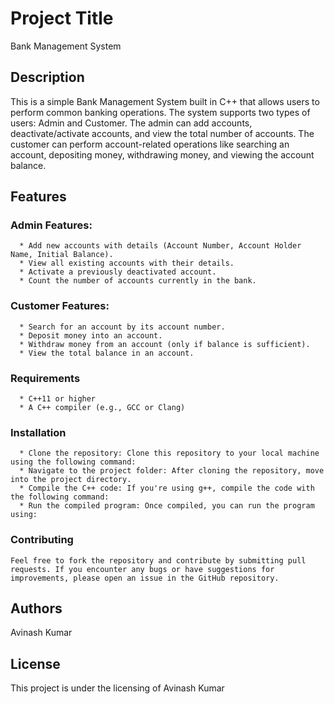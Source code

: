 # Project Title
Bank Management System


## Description
This is a simple Bank Management System built in C++ that allows users to perform common banking operations. The system supports two types of users: Admin and Customer. The admin can add accounts, deactivate/activate accounts, and view the total number of accounts. The customer can perform account-related operations like searching an account, depositing money, withdrawing money, and viewing the account balance.
## Features
### Admin Features:
      * Add new accounts with details (Account Number, Account Holder Name, Initial Balance).
      * View all existing accounts with their details.
      * Activate a previously deactivated account.
      * Count the number of accounts currently in the bank.

### Customer Features:
      * Search for an account by its account number.
      * Deposit money into an account.
      * Withdraw money from an account (only if balance is sufficient).
      * View the total balance in an account.

      
### Requirements
      * C++11 or higher
      * A C++ compiler (e.g., GCC or Clang)
      
### Installation
      * Clone the repository: Clone this repository to your local machine using the following command:
      * Navigate to the project folder: After cloning the repository, move into the project directory.
      * Compile the C++ code: If you're using g++, compile the code with the following command:
      * Run the compiled program: Once compiled, you can run the program using:


### Contributing
    Feel free to fork the repository and contribute by submitting pull requests. If you encounter any bugs or have suggestions for improvements, please open an issue in the GitHub repository.
## Authors
Avinash Kumar

## License
This project is under the licensing of Avinash Kumar
